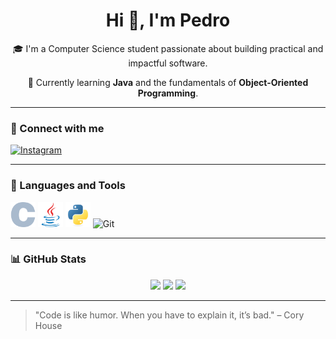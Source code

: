 <h1 align="center">Hi 👋, I'm Pedro</h1>

<p align="center">
🎓 I'm a Computer Science student passionate about building practical and impactful software.</p>
<p align="center">
🌱 Currently learning <strong>Java</strong> and the fundamentals of <strong>Object-Oriented Programming</strong>.
</p>

---

### 📲 Connect with me

[![Instagram](https://img.shields.io/badge/-@pedrooliv.sz-E4405F?style=for-the-badge&logo=instagram&logoColor=white)](https://instagram.com/pedrooliv.sz)

---

### 🧰 Languages and Tools

<p align="left">
  <img src="https://raw.githubusercontent.com/devicons/devicon/master/icons/c/c-original.svg" alt="C" width="40" height="40"/>
  <img src="https://raw.githubusercontent.com/devicons/devicon/master/icons/java/java-original.svg" alt="Java" width="40" height="40"/>
  <img src="https://raw.githubusercontent.com/devicons/devicon/master/icons/python/python-original.svg" alt="Python" width="40" height="40"/>
  <img src="https://www.vectorlogo.zone/logos/git-scm/git-scm-icon.svg" alt="Git" width="40" height="40"/>
</p>

---

### 📊 GitHub Stats

<p align="center">
  <img src="https://github-readme-stats.vercel.app/api?username=pedroolivsz&show_icons=true&theme=radical" />
  <img src="https://github-readme-stats.vercel.app/api/top-langs/?username=pedroolivsz&layout=compact&theme=radical" />
  <img src="https://github-readme-streak-stats.herokuapp.com/?user=pedroolivsz&theme=radical" />
</p>

---

> "Code is like humor. When you have to explain it, it’s bad." – Cory House

